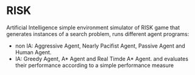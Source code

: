 # RISK
Artificial Intelligence 
simple environment simulator of RISK game that generates instances of a search problem, runs different agent programs:
* non IA: Aggressive Agent, Nearly Pacifist Agent, Passive Agent and Human Agent.
* IA: Greedy Agent, A* Agent and Real Timde A* Agent.
and evaluates their performance according to a simple performance measure


